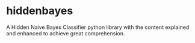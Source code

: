 # hiddenbayes
A Hidden Naive Bayes Classifier python library with the content explained and enhanced to achieve great comprehension.
